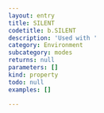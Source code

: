 ```yaml
---
layout: entry
title: SILENT
codetitle: b.SILENT
description: 'Used with '
category: Environment
subcategory: modes
returns: null
parameters: []
kind: property
todo: null
examples: []

---
```

